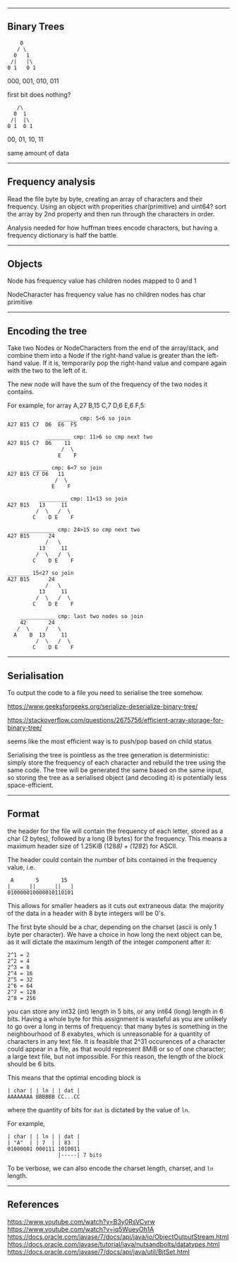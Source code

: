 
---

## Binary Trees

```
    0
   / \
  0   1
 /|   |\
0 1   0 1
```

000, 001, 010, 011

first bit does nothing?

```
   /\
  0  1
 /|  |\
0 1  0 1
```

00, 01, 10, 11

same amount of data

---

## Frequency analysis

Read the file byte by byte, creating an array of characters and their frequency. Using an object with properities char(primitive) and uint64? sort the array by 2nd property and then run through the characters in order.

Analysis needed for how huffman trees encode characters, but having a frequency dictionary is half the battle.

---

## Objects

Node
  has frequency value
  has children nodes mapped to 0 and 1

NodeCharacter
  has frequency value
  has no children nodes
  has char primitive

---

## Encoding the tree

Take two Nodes or NodeCharacters from the end of the array/stack, and combine them into a Node if the right-hand value is greater than the left-hand value. If it is, temporarily pop the right-hand value and compare again with the two to the left of it.

The new node will have the sum of the frequency of the two nodes it contains.

For example, for array A,27 B,15 C,7 D,6 E,6 F,5:

```plaintext
                ______ cmp: 5<6 so join
A27 B15 C7  D6  E6  F5

            ________ cmp: 11>6 so cmp next two
A27 B15 C7  D6    11
                 /  \
                E    F

        _____ cmp: 6<7 so join
A27 B15 C7 D6   11
               /  \
              E    F

          _________ cmp: 11<13 so join
A27 B15   13     11
         /  \   /  \
        C    D E    F

    ___________ cmp: 24>15 so cmp next two
A27 B15      24
            /   \
          13     11
         /  \   /  \
        C    D E    F

_______ 15<27 so join
A27 B15      24
            /   \
          13     11
         /  \   /  \
        C    D E    F

    ___________ cmp: last two nodes so join
    42       24
   /  \     /   \
  A    B  13     11
         /  \   /  \
        C    D E    F

```


---

## Serialisation

To output the code to a file you need to serialise the tree somehow.

https://www.geeksforgeeks.org/serialize-deserialize-binary-tree/

https://stackoverflow.com/questions/2675756/efficient-array-storage-for-binary-tree/

seems like the most efficient way is to push/pop based on child status

Serialising the tree is pointless as the tree generation is deterministic: simply store the frequency of each character and rebuild the tree using the same code. The tree will be generated the same based on the same input, so storing the tree as a serialised object (and decoding it) is potentially less space-efficient.

---

## Format

the header for the file will contain the frequency of each letter, stored as a char (2 bytes), followed by a long (8 bytes) for the frequency. This means a maximum header size of 1.25KiB (128*8) + (128*2) for ASCII.

The header could contain the number of bits contained in the frequency value, i.e.

```
 A       5       15
|______||______||___|
010000010000010110101
```

This allows for smaller headers as it cuts out extraneous data: the majority of the data in a header with 8 byte integers will be 0's.

The first byte should be a char, depending on the charset (ascii is only 1 byte per character). We have a choice in how long the next object can be, as it will dictate the maximum length of the integer component after it:

```
2^1 = 2
2^2 = 4
2^3 = 8
2^4 = 16
2^5 = 32
2^6 = 64
2^7 = 128
2^8 = 256
```

you can store any int32 (int) length in 5 bits, or any int64 (long) length in 6 bits. Having a whole byte for this assignment is wasteful as you are unlikely to go over a long in terms of frequency: that many bytes is something in the neighbourhood of 8 exabytes, which is unreasonable for a quantity of characters in any text file. It is feasible that 2^31 occurences of a character could appear in a file, as that would represent 8MiB or so of one character; a large text file, but not impossible. For this reason, the length of the block should be 6 bits.

This means that the optimal encoding block is

```
| char | | ln | | dat |
AAAAAAAA BBBBBB CC...CC
```

where the quantity of bits for `dat` is dictated by the value of `ln`.

For example,

```
| char | | ln | | dat |
| "A"  | | 7  | | 83  |
01000001 000111 1010011
                |-----| 7 bits
```

To be verbose, we can also encode the charset length, charset, and `ln` length.

---

## References

<https://www.youtube.com/watch?v=B3y0RsVCyrw>
<https://www.youtube.com/watch?v=jq5WueyOh1A>
<https://docs.oracle.com/javase/7/docs/api/java/io/ObjectOutputStream.html>
<https://docs.oracle.com/javase/tutorial/java/nutsandbolts/datatypes.html>
<https://docs.oracle.com/javase/7/docs/api/java/util/BitSet.html>
